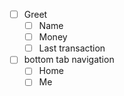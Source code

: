 * [ ] Greet
  * [ ] Name
  * [ ] Money
  * [ ] Last transaction
* [ ] bottom tab navigation
  * [ ] Home
  * [ ] Me